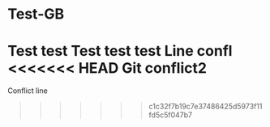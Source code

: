 # Test-GB
Test test
Test test test
Line confl
<<<<<<< HEAD
Git conflict2
=======
Conflict line
>>>>>>> c1c32f7b19c7e37486425d5973f11fd5c5f047b7
